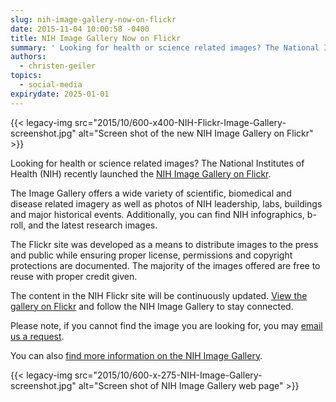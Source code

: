```yaml
---
slug: nih-image-gallery-now-on-flickr
date: 2015-11-04 10:00:58 -0400
title: NIH Image Gallery Now on Flickr
summary: ' Looking for health or science related images? The National Institutes of Health (NIH) recently launched the NIH Image Gallery on Flickr. The Image Gallery offers a wide variety of scientific, biomedical and disease related imagery as well as photos of NIH'
authors:
  - christen-geiler
topics:
  - social-media
expirydate: 2025-01-01
---
```


{{< legacy-img src="2015/10/600-x400-NIH-Flickr-Image-Gallery-screenshot.jpg" alt="Screen shot of the new NIH Image Gallery on Flickr" >}}

Looking for health or science related images? The National Institutes of Health (NIH) recently launched the [NIH Image Gallery on Flickr](https://www.flickr.com/photos/nihgov/albums).

The Image Gallery offers a wide variety of scientific, biomedical and disease related imagery as well as photos of NIH leadership, labs, buildings and major historical events. Additionally, you can find NIH infographics, b-roll, and the latest research images.

The Flickr site was developed as a means to distribute images to the press and public while ensuring proper license, permissions and copyright protections are documented. The majority of the images offered are free to reuse with proper credit given.

The content in the NIH Flickr site will be continuously updated. [View the gallery on Flickr](https://www.flickr.com/photos/nihgov/albums) and follow the NIH Image Gallery to stay connected.

Please note, if you cannot find the image you are looking for, you may [email us a request](mailto:photorequests@nih.gov).

You can also [find more information on the NIH Image Gallery](http://www.nih.gov/news/imagebank/).

{{< legacy-img src="2015/10/600-x-275-NIH-Image-Gallery-screenshot.jpg" alt="Screen shot of NIH Image Gallery web page" >}}